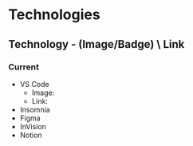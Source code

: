 # Technologies

## Technology - (Image/Badge) \ Link

### Current
- VS Code
  - Image:
  - Link:  
- Insomnia
- Figma
- InVision
- Notion